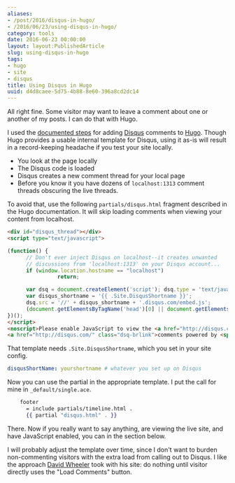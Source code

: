 ```yaml
---
aliases:
- /post/2016/disqus-in-hugo/
- /2016/06/23/using-disqus-in-hugo/
category: tools
date: 2016-06-23 00:00:00
layout: layout:PublishedArticle
slug: using-disqus-in-hugo
tags:
- hugo
- site
- disqus
title: Using Disqus in Hugo
uuid: d4d8caee-5d75-4b88-8e60-396a8cd2dc14
---
```


All right fine. Some visitor may want to leave a comment about one or another
of my posts. I can do that with Hugo.
<!--more-->

[documented steps]: http://gohugo.io/extras/comments/
[Hugo]: http://gohugo.io
[Disqus]: https://disqus.com/

I used the [documented steps][] for adding [Disqus][] comments to [Hugo][].
Though Hugo provides a usable internal template for Disqus, using it as-is
will result in a record-keeping headache if you test your site locally.

* You look at the page locally
* The Disqus code is loaded
* Disqus creates a new comment thread for your local page
* Before you know it you have dozens of `localhost:1313` comment threads
obscuring the live threads.

To avoid that, use the following `partials/disqus.html` fragment described
in the Hugo documentation. It will skip loading comments when viewing your
content from localhost.

``` html
<div id="disqus_thread"></div>
<script type="text/javascript">

(function() {
      // Don't ever inject Disqus on localhost--it creates unwanted
      // discussions from 'localhost:1313' on your Disqus account...
      if (window.location.hostname == "localhost")
                return;

      var dsq = document.createElement('script'); dsq.type = 'text/javascript'; dsq.async = true;
      var disqus_shortname = '{{ .Site.DisqusShortname }}';
      dsq.src = '//' + disqus_shortname + '.disqus.com/embed.js';
      (document.getElementsByTagName('head')[0] || document.getElementsByTagName('body')[0]).appendChild(dsq);
})();
</script>
<noscript>Please enable JavaScript to view the <a href="http://disqus.com/?ref_noscript">comments powered by Disqus.</a></noscript>
<a href="http://disqus.com/" class="dsq-brlink">comments powered by <span class="logo-disqus">Disqus</span></a>
```

That template needs `.Site.DisqusShortname`, which you set in your site config.

```yaml
disqusShortName: yourshortname # whatever you set up on Disqus
```

Now you can use the partial in the appropriate template. I put the call for mine in `_default/single.ace`.

``` handlebars
    footer
      = include partials/timeline.html .
      {{ partial "disqus.html" . }}
```

There. Now if you really want to say anything, are viewing the live site,
and have JavaScript enabled, you can in the section below.

[David Wheeler]: http://theory.pm/

I will probably adjust the template over time, since I don't want to burden non-commenting
visitors with the extra load from calling out to Disqus. I like the approach [David Wheeler][]
took with his site: do nothing until visitor directly uses the "Load Comments" button.